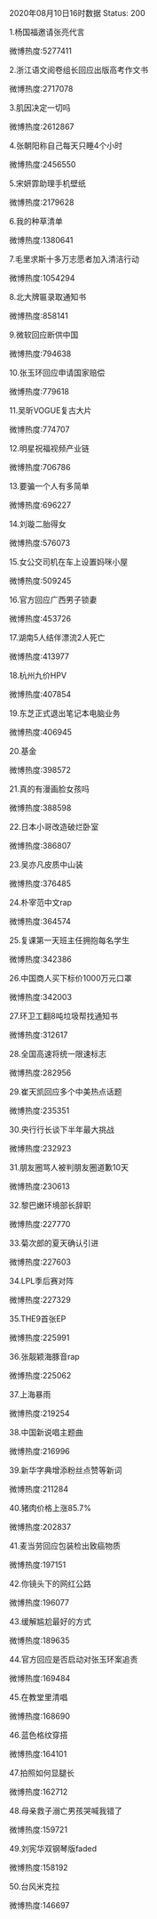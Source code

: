 2020年08月10日16时数据
Status: 200

1.杨国福邀请张亮代言

微博热度:5277411

2.浙江语文阅卷组长回应出版高考作文书

微博热度:2717078

3.肌因决定一切吗

微博热度:2612867

4.张朝阳称自己每天只睡4个小时

微博热度:2456550

5.宋妍霏助理手机壁纸

微博热度:2179628

6.我的种草清单

微博热度:1380641

7.毛里求斯十多万志愿者加入清洁行动

微博热度:1054294

8.北大牌匾录取通知书

微博热度:858141

9.微软回应断供中国

微博热度:794638

10.张玉环回应申请国家赔偿

微博热度:779618

11.吴昕VOGUE复古大片

微博热度:774707

12.明星祝福视频产业链

微博热度:706786

13.要骗一个人有多简单

微博热度:696227

14.刘璇二胎得女

微博热度:576073

15.女公交司机在车上设置妈咪小屋

微博热度:509245

16.官方回应广西男子锁妻

微博热度:453726

17.湖南5人结伴漂流2人死亡

微博热度:413977

18.杭州九价HPV

微博热度:407854

19.东芝正式退出笔记本电脑业务

微博热度:406945

20.基金

微博热度:398572

21.真的有漫画脸女孩吗

微博热度:388598

22.日本小哥改造破烂卧室

微博热度:386807

23.吴亦凡皮质中山装

微博热度:376485

24.朴宰范中文rap

微博热度:364574

25.复课第一天班主任拥抱每名学生

微博热度:342386

26.中国商人买下标价1000万元口罩

微博热度:342003

27.环卫工翻8吨垃圾帮找通知书

微博热度:312617

28.全国高速将统一限速标志

微博热度:282956

29.崔天凯回应多个中美热点话题

微博热度:235351

30.央行行长谈下半年最大挑战

微博热度:232923

31.朋友圈骂人被判朋友圈道歉10天

微博热度:230613

32.黎巴嫩环境部长辞职

微博热度:227770

33.菊次郎的夏天确认引进

微博热度:227603

34.LPL季后赛对阵

微博热度:227329

35.THE9首张EP

微博热度:225991

36.张靓颖海豚音rap

微博热度:225062

37.上海暴雨

微博热度:219254

38.中国新说唱主题曲

微博热度:216996

39.新华字典增添粉丝点赞等新词

微博热度:211284

40.猪肉价格上涨85.7%

微博热度:202837

41.麦当劳回应包装检出致癌物质

微博热度:197151

42.你镜头下的网红公路

微博热度:196077

43.缓解尴尬最好的方式

微博热度:189635

44.官方回应是否启动对张玉环案追责

微博热度:169484

45.在教堂里清唱

微博热度:168690

46.蓝色格纹穿搭

微博热度:164101

47.拍照如何显腿长

微博热度:162712

48.母亲救子溺亡男孩哭喊我错了

微博热度:159721

49.刘宪华双钢琴版faded

微博热度:158192

50.台风米克拉

微博热度:146697

